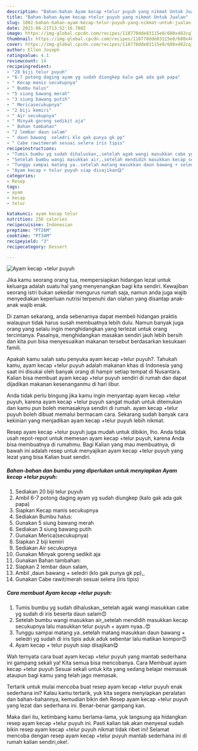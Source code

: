 ```yaml
---
description: "Bahan-bahan Ayam kecap +telur puyuh yang nikmat Untuk Jualan"
title: "Bahan-bahan Ayam kecap +telur puyuh yang nikmat Untuk Jualan"
slug: 1002-bahan-bahan-ayam-kecap-telur-puyuh-yang-nikmat-untuk-jualan
date: 2021-06-21T13:52:16.788Z
image: https://img-global.cpcdn.com/recipes/118778dde83115e0/680x482cq70/ayam-kecap-telur-puyuh-foto-resep-utama.jpg
thumbnail: https://img-global.cpcdn.com/recipes/118778dde83115e0/680x482cq70/ayam-kecap-telur-puyuh-foto-resep-utama.jpg
cover: https://img-global.cpcdn.com/recipes/118778dde83115e0/680x482cq70/ayam-kecap-telur-puyuh-foto-resep-utama.jpg
author: Ellen Joseph
ratingvalue: 4.1
reviewcount: 14
recipeingredient:
- "20 biji telur puyuh"
- "6-7 potong daging ayam yg sudah diungkep kalo gak ada gak papa"
- " Kecap manis secukupnya"
- " Bumbu halus"
- "5 siung bawang merah"
- "3 siung bawang putih"
- " Mericasecukupnya"
- "2 biji kemiri"
- " Air secukupnya"
- " Minyak goreng sedikit aja"
- " Bahan tambahan"
- "2 lembar daun salam"
- " daun bawang  seledri klo gak punya gk pp"
- " Cabe rawitmerah sesuai selera iris tipis"
recipeinstructions:
- "Tumis bumbu yg sudah dihaluskan,,setelah agak wangi masukkan cabe yg sudah di iris beserta daun salam😊"
- "Setelah bumbu wangi masukkan air,,setelah mendidih masukkan kecap secukupnya lalu masukkan telur puyuh + ayam nyaa..😍"
- "Tunggu sampai matang ya..setelah matang masukkan daun bawang + seledri yg sudah di iris tipis aduk aduk sebentar lalu matikan kompor😊"
- "Ayam kecap + telur puyuh siap disajikan😋"
categories:
- Resep
tags:
- ayam
- kecap
- telur

katakunci: ayam kecap telur 
nutrition: 256 calories
recipecuisine: Indonesian
preptime: "PT26M"
cooktime: "PT34M"
recipeyield: "3"
recipecategory: Dessert

---
```



![Ayam kecap +telur puyuh](https://img-global.cpcdn.com/recipes/118778dde83115e0/680x482cq70/ayam-kecap-telur-puyuh-foto-resep-utama.jpg)

Jika kamu seorang orang tua, mempersiapkan hidangan lezat untuk keluarga adalah suatu hal yang menyenangkan bagi kita sendiri. Kewajiban seorang istri bukan sekedar mengurus rumah saja, namun anda juga wajib menyediakan keperluan nutrisi terpenuhi dan olahan yang disantap anak-anak wajib enak.

Di zaman  sekarang, anda sebenarnya dapat membeli hidangan praktis walaupun tidak harus susah membuatnya lebih dulu. Namun banyak juga orang yang selalu ingin menghidangkan yang terlezat untuk orang tercintanya. Pasalnya, menghidangkan masakan sendiri jauh lebih bersih dan kita pun bisa menyesuaikan makanan tersebut berdasarkan kesukaan famili. 



Apakah kamu salah satu penyuka ayam kecap +telur puyuh?. Tahukah kamu, ayam kecap +telur puyuh adalah makanan khas di Indonesia yang saat ini disukai oleh banyak orang di hampir setiap tempat di Nusantara. Kalian bisa membuat ayam kecap +telur puyuh sendiri di rumah dan dapat dijadikan makanan kesenanganmu di hari libur.

Anda tidak perlu bingung jika kamu ingin menyantap ayam kecap +telur puyuh, karena ayam kecap +telur puyuh sangat mudah untuk ditemukan dan kamu pun boleh memasaknya sendiri di rumah. ayam kecap +telur puyuh boleh dibuat memalui bermacam cara. Sekarang sudah banyak cara kekinian yang menjadikan ayam kecap +telur puyuh lebih nikmat.

Resep ayam kecap +telur puyuh juga mudah untuk dibikin, lho. Anda tidak usah repot-repot untuk memesan ayam kecap +telur puyuh, karena Anda bisa membuatnya di rumahmu. Bagi Kalian yang mau membuatnya, di bawah ini adalah resep untuk menyajikan ayam kecap +telur puyuh yang lezat yang bisa Kalian buat sendiri.

<!--inarticleads1-->

##### Bahan-bahan dan bumbu yang diperlukan untuk menyiapkan Ayam kecap +telur puyuh:

1. Sediakan 20 biji telur puyuh
1. Ambil 6-7 potong daging ayam yg sudah diungkep (kalo gak ada gak papa)
1. Siapkan  Kecap manis secukupnya
1. Sediakan  Bumbu halus:
1. Gunakan 5 siung bawang merah
1. Sediakan 3 siung bawang putih
1. Gunakan  Merica(secukupnya)
1. Siapkan 2 biji kemiri
1. Sediakan  Air secukupnya
1. Gunakan  Minyak goreng sedikit aja
1. Gunakan  Bahan tambahan:
1. Siapkan 2 lembar daun salam,
1. Ambil  ,daun bawang + seledri (klo gak punya gk pp),,
1. Gunakan  Cabe rawit/merah sesuai selera (iris tipis)




<!--inarticleads2-->

##### Cara membuat Ayam kecap +telur puyuh:

1. Tumis bumbu yg sudah dihaluskan,,setelah agak wangi masukkan cabe yg sudah di iris beserta daun salam😊
1. Setelah bumbu wangi masukkan air,,setelah mendidih masukkan kecap secukupnya lalu masukkan telur puyuh + ayam nyaa..😍
1. Tunggu sampai matang ya..setelah matang masukkan daun bawang + seledri yg sudah di iris tipis aduk aduk sebentar lalu matikan kompor😊
1. Ayam kecap + telur puyuh siap disajikan😋




Wah ternyata cara buat ayam kecap +telur puyuh yang mantab sederhana ini gampang sekali ya! Kita semua bisa mencobanya. Cara Membuat ayam kecap +telur puyuh Sesuai sekali untuk kita yang sedang belajar memasak ataupun bagi kamu yang telah jago memasak.

Tertarik untuk mulai mencoba buat resep ayam kecap +telur puyuh enak sederhana ini? Kalau kamu tertarik, yuk kita segera menyiapkan peralatan dan bahan-bahannya, kemudian bikin deh Resep ayam kecap +telur puyuh yang lezat dan sederhana ini. Benar-benar gampang kan. 

Maka dari itu, ketimbang kamu berlama-lama, yuk langsung aja hidangkan resep ayam kecap +telur puyuh ini. Pasti kalian tak akan menyesal sudah bikin resep ayam kecap +telur puyuh nikmat tidak ribet ini! Selamat mencoba dengan resep ayam kecap +telur puyuh mantab sederhana ini di rumah kalian sendiri,oke!.

